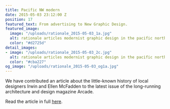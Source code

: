 ```yaml
---
title: Pacific NW modern
date: 2015-05-03 23:12:00 Z
position: 17
featured_text: From advertising to New Graphic Design.
featured_image:
  image: "/uploads/rationale_2015-05-03_1a.jpg"
  alt: rationale articles modernist graphic design in the pacific northwest
  color: "#d2725d"
detail_images:
- image: "/uploads/rationale_2015-05-03_2c.jpg"
  alt: rationale articles modernist graphic design in the pacific northwest
  color: "#cba227"
og_image: "/uploads/rationale_2015-05-03_og1a.jpg"
---
```


We have contributed an article about the little-known history of local designers Irwin and Ellen McFadden to the latest issue of the long-running architecture and design magazine Arcade.

Read the article in full [here](http://arcadenw.org/article/modernist-graphic-design-in-the-pacific-northwest).